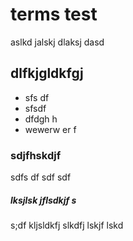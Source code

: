 # terms test
aslkd jalskj dlaksj dasd

## dlfkjgldkfgj
 - sfs df
 - sfsdf
 - dfdgh h
 - wewerw er f 

### sdjfhskdjf
sdfs df sdf sdf

##### lksjlsk jflsdkjf s
s;df kljsldkfj slkdfj lskjf lskd

